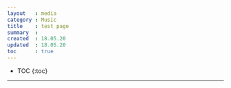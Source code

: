```yaml
---
layout   : media
category : Music
title    : test page
summary  : 
created  : 18.05.20
updated  : 18.05.20
toc      : true
---
```

* TOC
 {:toc}

* * *
